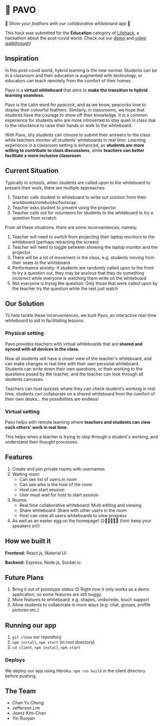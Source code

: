 # 🦚 PAVO

🦚 _Show your feathers with our collaborative whiteboard app_ 🦚

This hack was submitted for the **Education** category of [Lifehack](https://lifehack-2021.devpost.com), a hackathon about the post-covid world. Check out our [demo](https://pavopavopavo.herokuapp.com) and [video walkthrough](https://drive.google.com/file/d/18wHvIIbPguGHFeyEzU-_Cjt3xo7c7vcK/view?usp=sharing)!

## Inspiration
In this post-covid world, hybrid learning is the new normal. Students can be in a classroom and their education is augmented with technology, or educators can teach remotely from the comfort of their homes.

Pavo is a **virtual whiteboard** that aims to **make the transition to hybrid learning seamless.**

Pavo is the Latin word for _peacock_, and as we know, peacocks love to display their colourful feathers. Similarly, in classrooms, we hope that students have the courage to show off their knowledge. It is a common experience for students who are more introverted to stay quiet in class due to the reluctance to raise their hands or walk to the whiteboard. 

With Pavo, shy students can choose to submit their answers to the class while teachers monitor all students’ whiteboards in real time. Learning experience in a classroom setting is enhanced, as **students are more willing to contribute to class discussions**, while **teachers can better facilitate a more inclusive classroom**.

## Current Situation
Typically in schools, when students are called upon to the whiteboard to present their work, there are multiple approaches:

1. Teacher calls student to whiteboard to write out solution from their workbooks/notebooks/foolscap
2. Teacher asks student to present using the projector
3. Teacher calls out for volunteers for students to the whiteboard to try a question from scratch

From all these situations, there are some inconveniences, namely:

1. Teacher will need to switch from projecting their laptop monitors to the whiteboard (perhaps retracting the screen)
2. Teacher will need to toggle between showing the laptop monitor and the projector
3. There will be a lot of movement in the class, e.g. students moving from their seats to the whiteboard
4. Performance anxiety: If students are randomly called upon to the front to try a question out, they may be anxious that they do something incorrect while everyone is watching them write on the whiteboard
5. Not everyone is trying the question: Only those that were called upon by the teacher try the question while the rest just watch

## Our Solution
To help tackle these inconveniences, we built Pavo, an interactive real-time whiteboard to aid in facilitating lessons.

### Physical setting
Pavo provides teachers with virtual whiteboards that are **shared and synced with all devices in the class.** 

Now all students will have a closer view of the teacher's whiteboard, and can make changes in real time with their own personal whiteboard. Students can write down their own questions, or their working to the questions posed by the teacher, and the teacher can look through all students canvases.

Teachers can host quizzes where they can check student's working in real time, students can collaborate on a shared whiteboard from the comfort of their own desks... the possibilities are endless!

### Virtual setting
Pavo helps with remote learning where **teachers and students can view each others' work in real time.**

This helps when a teacher is trying to step through a student's working, and understand their thought processes.

## Features
1. Create and join private rooms with usernames
2. Waiting room:
   - Can see list of users in room
   - Can see who is the host of the room
   - Host can start session
   - User must wait for host to start session
3. Rooms:
   - Real time collaborative whiteboard: Multi editing and viewing
   - Share whiteboard: Share with other users in the room
   - Host can view all users whiteboards to view progress
4. As well as an easter egg on the homepage! 😉🦚🦚🦚🦚🦚 (hint: keep your speakers on!)

## How we built it
**Frontend:** React.js, Material UI

**Backend:** Express, Node.js, Socket.io

## Future Plans
1. Bring it out of prototype status 😊 Right now it only works as a demo application, so some features are still buggy.
2. More features to whiteboard: e.g. shapes, undo/redo, touch support
3. Allow students to collaborate in more ways (e.g. chat, groups, profile pictures etc.)

## Running our app

1. `git clone` our repository
2. `npm install`, `npm start` (in root directory)
3. `cd client`, `npm install`, `npm start`

### Deploys

We deploy our app using Heroku. `npm run build` in the client directory before pushing.

## The Team
- Chan Yu Cheng
- Jefferson Lim
- Joenz Kim-Chan
- Yin Ruoyan
